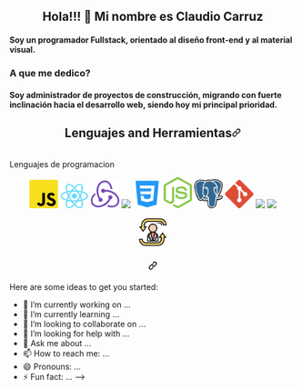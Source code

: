 <h2 align="center">Hola!!! 👋  Mi nombre es Claudio Carruz</h2>
<h4> Soy un programador Fullstack, orientado al diseño front-end y al material visual.</h4>

<h3> A que me dedico?</h3>
<h4>  Soy administrador de proyectos de construcción, migrando con fuerte inclinación hacia el desarrollo web, siendo hoy mi principal prioridad.</h4>

<h2 align="center">Lenguajes and Herramientas<svg class="octicon octicon-link" viewBox="0 0 16 16" version="1.1" width="16" height="16" aria-hidden="true"><path d="m7.775 3.275 1.25-1.25a3.5 3.5 0 1 1 4.95 4.95l-2.5 2.5a3.5 3.5 0 0 1-4.95 0 .751.751 0 0 1 .018-1.042.751.751 0 0 1 1.042-.018 1.998 1.998 0 0 0 2.83 0l2.5-2.5a2.002 2.002 0 0 0-2.83-2.83l-1.25 1.25a.751.751 0 0 1-1.042-.018.751.751 0 0 1-.018-1.042Zm-4.69 9.64a1.998 1.998 0 0 0 2.83 0l1.25-1.25a.751.751 0 0 1 1.042.018.751.751 0 0 1 .018 1.042l-1.25 1.25a3.5 3.5 0 1 1-4.95-4.95l2.5-2.5a3.5 3.5 0 0 1 4.95 0 .751.751 0 0 1-.018 1.042.751.751 0 0 1-1.042.018 1.998 1.998 0 0 0-2.83 0l-2.5 2.5a1.998 1.998 0 0 0 0 2.83Z"></path></svg></h2>
</br>
Lenguajes de programacion
<div align="center" dir="auto">

<a target="_blank" rel="noopener noreferrer nofollow" href="https://raw.githubusercontent.com/Ramira10/Ramira10/a7c9f90315ddd998b2784eda7bdc1cd2f4c36d4e/iconos/Unofficial_JavaScript_logo_2.svg.png"><img width="50px" src="https://raw.githubusercontent.com/Ramira10/Ramira10/a7c9f90315ddd998b2784eda7bdc1cd2f4c36d4e/iconos/Unofficial_JavaScript_logo_2.svg.png" style="max-width: 100%;"></a>
<a target="_blank" rel="noopener noreferrer" href="https://github.com/Ramira10/Ramira10/blob/main/iconos/1200px-React.svg.png"><img width="50px" src="https://github.com/Ramira10/Ramira10/raw/main/iconos/1200px-React.svg.png" style="max-width: 100%;"></a>
<a target="_blank" rel="noopener noreferrer" href="https://github.com/Ramira10/Ramira10/blob/main/iconos/5848309bcef1014c0b5e4a9a%20(2).png"><img width="50px" src="https://github.com/Ramira10/Ramira10/raw/main/iconos/5848309bcef1014c0b5e4a9a%20(2).png" style="max-width: 100%;"></a>
<a target="_blank" rel="noopener noreferrer nofollow" href="https://camo.githubusercontent.com/3d40cb2db7ec7ab11eba4a2c48287088798254ba01deee1a9d45e3903e84dfdc/68747470733a2f2f63646e2d69636f6e732d706e672e666c617469636f6e2e636f6d2f3531322f3733322f3733323231322e706e67"><img width="50px" src="https://camo.githubusercontent.com/3d40cb2db7ec7ab11eba4a2c48287088798254ba01deee1a9d45e3903e84dfdc/68747470733a2f2f63646e2d69636f6e732d706e672e666c617469636f6e2e636f6d2f3531322f3733322f3733323231322e706e67" data-canonical-src="https://cdn-icons-png.flaticon.com/512/732/732212.png" style="max-width: 100%;"></a>
<a target="_blank" rel="noopener noreferrer" href="https://github.com/Ramira10/Ramira10/blob/main/iconos/4202020css3htmllogosocialsocialmedia-115668_115633.png"><img width="50px" src="https://github.com/Ramira10/Ramira10/raw/main/iconos/4202020css3htmllogosocialsocialmedia-115668_115633.png" style="max-width: 100%;"></a>
<a target="_blank" rel="noopener noreferrer nofollow" href="https://raw.githubusercontent.com/Ramira10/Ramira10/22a9b8b00d138b6424656da88b6bf823013ef281/iconos/nodejs-icon-logo.png"><img width="50px" src="https://raw.githubusercontent.com/Ramira10/Ramira10/22a9b8b00d138b6424656da88b6bf823013ef281/iconos/nodejs-icon-logo.png" style="max-width: 100%;"></a>
<a target="_blank" rel="noopener noreferrer" href="https://github.com/Ramira10/Ramira10/blob/main/iconos/584815fdcef1014c0b5e497a.png"><img width="50px" src="https://github.com/Ramira10/Ramira10/raw/main/iconos/584815fdcef1014c0b5e497a.png" style="max-width: 100%;"></a>
<a target="_blank" rel="noopener noreferrer" href="https://github.com/Ramira10/Ramira10/blob/main/iconos/5847f981cef1014c0b5e48be.png"><img width="50px" src="https://github.com/Ramira10/Ramira10/raw/main/iconos/5847f981cef1014c0b5e48be.png" style="max-width: 100%;"></a>
<a target="_blank" rel="noopener noreferrer nofollow" href="https://camo.githubusercontent.com/5b2760d1b821afc74f6c3dcb9c6f3badc9bc371ed665bf9c41202371be5ce77f/68747470733a2f2f75706c6f61642e77696b696d656469612e6f72672f77696b6970656469612f636f6d6d6f6e732f7468756d622f642f64352f536c61636b5f69636f6e5f323031392e7376672f3230343870782d536c61636b5f69636f6e5f323031392e7376672e706e67"><img width="50px" src="https://camo.githubusercontent.com/5b2760d1b821afc74f6c3dcb9c6f3badc9bc371ed665bf9c41202371be5ce77f/68747470733a2f2f75706c6f61642e77696b696d656469612e6f72672f77696b6970656469612f636f6d6d6f6e732f7468756d622f642f64352f536c61636b5f69636f6e5f323031392e7376672f3230343870782d536c61636b5f69636f6e5f323031392e7376672e706e67" data-canonical-src="https://upload.wikimedia.org/wikipedia/commons/thumb/d/d5/Slack_icon_2019.svg/2048px-Slack_icon_2019.svg.png" style="max-width: 100%;"></a>
<a target="_blank" rel="noopener noreferrer nofollow" href="https://camo.githubusercontent.com/3948b040d322a2a354940596121acdaa975fb7698feacb47d864c6e22e7b6c9a/68747470733a2f2f69636f6e65732e70726f2f77702d636f6e74656e742f75706c6f6164732f323032312f30362f73796d626f6c652d6769746875622d76696f6c65742e706e67"><img width="50px" src="https://camo.githubusercontent.com/3948b040d322a2a354940596121acdaa975fb7698feacb47d864c6e22e7b6c9a/68747470733a2f2f69636f6e65732e70726f2f77702d636f6e74656e742f75706c6f6164732f323032312f30362f73796d626f6c652d6769746875622d76696f6c65742e706e67" data-canonical-src="https://icones.pro/wp-content/uploads/2021/06/symbole-github-violet.png" style="max-width: 100%;"></a>

<a target="_blank" rel="noopener noreferrer" href="https://github.com/Ramira10/Ramira10/blob/main/iconos/1933998.png"><img width="50px" src="https://github.com/Ramira10/Ramira10/raw/main/iconos/1933998.png" style="max-width: 100%;"></a> <br>
  
  <h3 align="center" dir="auto"><a class="heading-link"></a><svg class="octicon octicon-link" viewBox="0 0 16 16" version="1.1" width="16" height="16" aria-hidden="true"><path d="m7.775 3.275 1.25-1.25a3.5 3.5 0 1 1 4.95 4.95l-2.5 2.5a3.5 3.5 0 0 1-4.95 0 .751.751 0 0 1 .018-1.042.751.751 0 0 1 1.042-.018 1.998 1.998 0 0 0 2.83 0l2.5-2.5a2.002 2.002 0 0 0-2.83-2.83l-1.25 1.25a.751.751 0 0 1-1.042-.018.751.751 0 0 1-.018-1.042Zm-4.69 9.64a1.998 1.998 0 0 0 2.83 0l1.25-1.25a.751.751 0 0 1 1.042.018.751.751 0 0 1 .018 1.042l-1.25 1.25a3.5 3.5 0 1 1-4.95-4.95l2.5-2.5a3.5 3.5 0 0 1 4.95 0 .751.751 0 0 1-.018 1.042.751.751 0 0 1-1.042.018 1.998 1.998 0 0 0-2.83 0l-2.5 2.5a1.998 1.998 0 0 0 0 2.83Z"></path></svg></h3>

</div>

Here are some ideas to get you started:

- 🔭 I’m currently working on ...
- 🌱 I’m currently learning ...
- 👯 I’m looking to collaborate on ...
- 🤔 I’m looking for help with ...
- 💬 Ask me about ...
- 📫 How to reach me: ...
- 😄 Pronouns: ...
- ⚡ Fun fact: ...
-->
